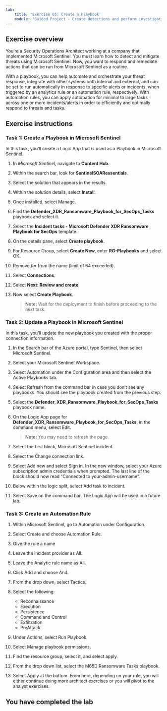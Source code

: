 ```yaml
---
lab:
    title: 'Exercise 05: Create a Playbook'
    module: 'Guided Project - Create detections and perform investigations using Microsoft Sentinel'
---
```


## Exercise overview

You’re a Security Operations Architect working at a company that implemented Microsoft Sentinel. You must learn how to detect and mitigate threats using Microsoft Sentinel. Now, you want to respond and remediate actions that can be run from Microsoft Sentinel as a routine.

With a playbook, you can help automate and orchestrate your threat response, integrate with other systems both internal and external, and can be set to run automatically in response to specific alerts or incidents, when triggered by an analytics rule or an automation rule, respectively. With automation rules, you can apply automation for minimal to large tasks across one or more incidents/alerts in order to efficiently and optimally respond to threats and tasks.

## Exercise instructions

### Task 1: Create a Playbook in Microsoft Sentinel

In this task, you’ll create a Logic App that is used as a Playbook in Microsoft Sentinel.

1. In *Microsoft Sentinel*, navigate to **Content Hub**.

1. Within the search bar, look for **SentinelSOARessentials**.

1. Select the solution that appears in the results.

1. Within the solution details, select **Install**.

1. Once installed, select Manage.

1. Find the **Defender_XDR_Ransomware_Playbook_for_SecOps_Tasks** playbook and select it.

1. Select the **Incident tasks - Microsoft Defender XDR Ransomware Playbook for SecOps** template.

1. On the details pane, select **Create playbook**.

1. For Resource Group, select **Create New**, enter **RG-Playbooks** and select OK.

1. Remove  *for* from the name (limit of 64 exceeded).

1. Select **Connections**.

1. Select **Next: Review and create**.

1. Now select **Create Playbook**.

    >**Note:** Wait for the deployment to finish before proceeding to the next task.

### Task 2: Update a Playbook in Microsoft Sentinel

In this task, you’ll update the new playbook you created with the proper connection information.

1. In the Search bar of the Azure portal, type Sentinel, then select Microsoft Sentinel.

1. Select your Microsoft Sentinel Workspace.

1. Select Automation under the Configuration area and then select the Active Playbooks tab.

1. Select Refresh from the command bar in case you don’t see any playbooks. You should see the playbook created from the previous step.

1. Select the **Defender_XDR_Ransomware_Playbook_for_SecOps_Tasks** playbook name.

1. On the Logic App page for **Defender_XDR_Ransomware_Playbook_for_SecOps_Tasks**, in the command menu, select Edit.

    >**Note:** You may need to refresh the page.

1. Select the first block, Microsoft Sentinel incident.

1. Select the Change connection link.

1. Select Add new and select Sign in. In the new window, select your Azure subscription admin credentials when prompted. The last line of the block should now read “Connected to your-admin-username”.

1. Below within the logic split, select Add task to incident.

1. Select Save on the command bar. The Logic App will be used in a future lab.

### Task 3: Create an Automation Rule

1. Within Microsoft Sentinel, go to Automation under Configuration.

1. Select Create and choose Automation Rule.

1. Give the rule a name

1. Leave the incident provider as All.

1. Leave the Analytic rule name as All.

1. Click Add and choose And.

1. From the drop down, select Tactics.

1. Select the following:
    - Reconnaissance
    - Execution
    - Persistence
    - Command and Control
    - Exfiltration
    - PreAttack

1. Under Actions, select Run Playbook.

1. Select Manage playbook permissions.

1. Find the resource group, select it, and select apply.

1. From the drop down list, select the M65D Ransomware Tasks playbook.

1. Select Apply at the bottom.
From here, depending on your role, you will either continue doing more architect exercises or you will pivot to the analyst exercises.

## You have completed the lab
